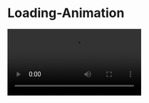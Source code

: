 # Loading-Animation
<video src="![2022-08-09 22-43-14](https://user-images.githubusercontent.com/83089714/183792859-b5bbb607-6c15-4c1a-a7c5-69e8add44bf8.gif)" ></video>
